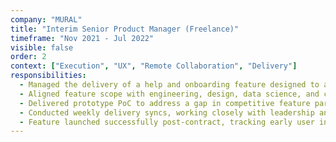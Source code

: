 ```yaml
---
company: "MURAL"
title: "Interim Senior Product Manager (Freelance)"
timeframe: "Nov 2021 - Jul 2022"
visible: false
order: 2
context: ["Execution", "UX", "Remote Collaboration", "Delivery"]
responsibilities:
  - Managed the delivery of a help and onboarding feature designed to assist users struggling with product complexity—focusing on rapid iteration and release within a fixed 9-month contract.
  - Aligned feature scope with engineering, design, data science, and content, coordinating delivery across distributed global teams and time zones.
  - Delivered prototype PoC to address a gap in competitive feature parity, serving as internal advocacy for roadmap prioritization.
  - Conducted weekly delivery syncs, working closely with leadership and ICs to manage timelines and unblock critical paths in a dynamic delivery environment.
  - Feature launched successfully post-contract, tracking early user interaction and support deflection metrics to validate impact.
---
```

